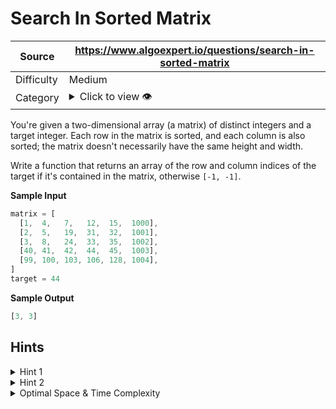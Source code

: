 # Search In Sorted Matrix

| Source | https://www.algoexpert.io/questions/search-in-sorted-matrix |
|---|---|
| Difficulty | Medium |
| Category | <details><summary>Click to view 👁️</summary>Searching</details> |

You're given a two-dimensional array (a matrix) of distinct integers and a
target integer. Each row in the matrix is sorted, and each column is also sorted;
the matrix doesn't necessarily have the same height and width.

Write a function that returns an array of the row and column indices of the target
if it's contained in the matrix, otherwise `[-1, -1]`.

**Sample Input**
```ts
matrix = [
  [1,  4,   7,   12,  15,  1000],
  [2,  5,   19,  31,  32,  1001],
  [3,  8,   24,  33,  35,  1002],
  [40, 41,  42,  44,  45,  1003],
  [99, 100, 103, 106, 128, 1004],
]
target = 44
```

**Sample Output**
```ts
[3, 3]
```

## Hints

<details>
<summary>Hint 1</summary>
Pick any number in the matrix and compare it to the target number. If this number
is bigger than the target number, what does that tell you about all of the other
numbers in this number's row and this number's column? What about if this number
is smaller than the target number?
</details>

<details>
<summary>Hint 2</summary>
Try starting at the top right corner of the matrix, comparing the number there to
the target number, and using whatever you gathered from Hint #1 to figure out
what number to compare next if the top right number isn't equal to the target
number. Continue until you find the target number or until you get past the extremities
of the matrix.
</details>

<details>
<summary>Optimal Space &amp; Time Complexity</summary>
O(n + m) time | O(1) space - where n is the length of the matrix's rows and m is
the length of the matrix's columns
</details>
